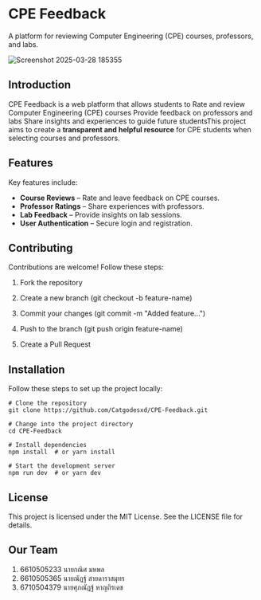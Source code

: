 # CPE Feedback
A platform for reviewing Computer Engineering (CPE) courses, professors, and labs.

![Screenshot 2025-03-28 185355](https://github.com/user-attachments/assets/6c5b9d5b-bffa-4b14-8c81-650befdcb591)



## Introduction
CPE Feedback is a web platform that allows students to Rate and review Computer Engineering (CPE) courses Provide feedback on professors and labs Share insights and experiences to guide future studentsThis project aims to create a **transparent and helpful resource** for CPE students when selecting courses and professors.


## Features
Key features include:
- **Course Reviews** – Rate and leave feedback on CPE courses. 
- **Professor Ratings** – Share experiences with professors. 
- **Lab Feedback** – Provide insights on lab sessions. 
- **User Authentication** – Secure login and registration. 


## Contributing
Contributions are welcome!
Follow these steps:

1. Fork the repository

2. Create a new branch (git checkout -b feature-name)

3. Commit your changes (git commit -m "Added feature...")

4. Push to the branch (git push origin feature-name)

5. Create a Pull Request

## Installation
Follow these steps to set up the project locally:

  ```
  # Clone the repository
  git clone https://github.com/Catgodesxd/CPE-Feedback.git
  
  # Change into the project directory
  cd CPE-Feedback
  
  # Install dependencies
  npm install  # or yarn install
  
  # Start the development server
  npm run dev  # or yarn dev

  ```

## License
This project is licensed under the MIT License.
See the LICENSE file for details.


## Our Team

1. 6610505233 นายกณิศ มหพล
2. 6610505365 นายณัฏฐ์ สายดาราสมุทร
3. 6710504379 นายศุภณัฏฐ์ หาญถิรเดช
